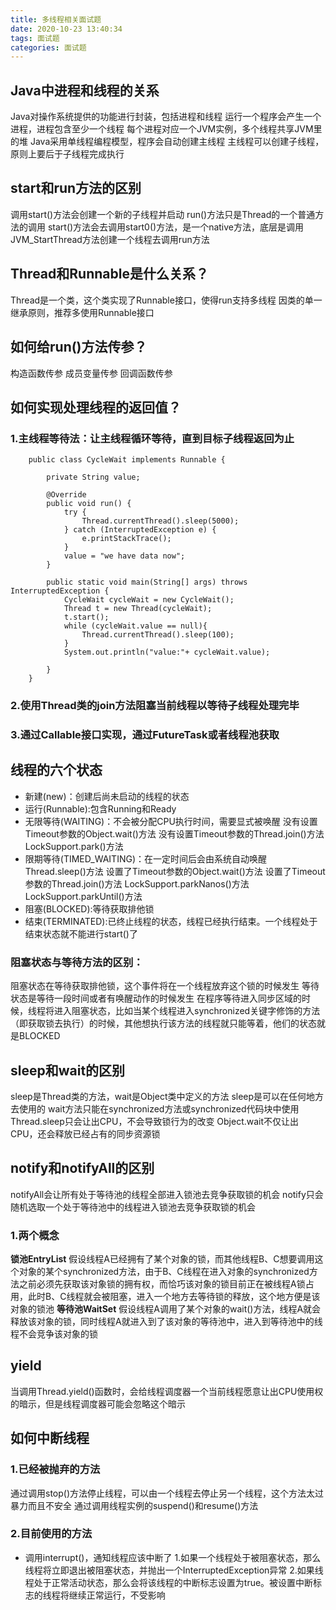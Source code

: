 ```yaml
---
title: 多线程相关面试题
date: 2020-10-23 13:40:34
tags: 面试题
categories: 面试题
---
```

<meta name="referrer" content="no-referrer" />

## Java中进程和线程的关系
	
Java对操作系统提供的功能进行封装，包括进程和线程
运行一个程序会产生一个进程，进程包含至少一个线程
每个进程对应一个JVM实例，多个线程共享JVM里的堆
Java采用单线程编程模型，程序会自动创建主线程
主线程可以创建子线程，原则上要后于子线程完成执行
 

## start和run方法的区别

调用start()方法会创建一个新的子线程并启动
run()方法只是Thread的一个普通方法的调用
start()方法会去调用start0()方法，是一个native方法，底层是调用JVM_StartThread方法创建一个线程去调用run方法

## Thread和Runnable是什么关系？
Thread是一个类，这个类实现了Runnable接口，使得run支持多线程
因类的单一继承原则，推荐多使用Runnable接口

## 如何给run()方法传参？

构造函数传参
成员变量传参
回调函数传参

## 如何实现处理线程的返回值？
	
### 1.主线程等待法：让主线程循环等待，直到目标子线程返回为止
```
    public class CycleWait implements Runnable {

	    private String value;

	    @Override
	    public void run() {
	        try {
	            Thread.currentThread().sleep(5000);
	        } catch (InterruptedException e) {
	            e.printStackTrace();
	        }
	        value = "we have data now";
	    }

	    public static void main(String[] args) throws InterruptedException {
	        CycleWait cycleWait = new CycleWait();
	        Thread t = new Thread(cycleWait);
	        t.start();
	        while (cycleWait.value == null){
	            Thread.currentThread().sleep(100);
	        }
	        System.out.println("value:"+ cycleWait.value);

	    }
	}
```
### 2.使用Thread类的join方法阻塞当前线程以等待子线程处理完毕
### 3.通过Callable接口实现，通过FutureTask或者线程池获取

## 线程的六个状态
- 新建(new)：创建后尚未启动的线程的状态	
- 运行(Runnable):包含Running和Ready
- 无限等待(WAITING)：不会被分配CPU执行时间，需要显式被唤醒
    没有设置Timeout参数的Object.wait()方法
    没有设置Timeout参数的Thread.join()方法
    LockSupport.park()方法
- 限期等待(TIMED_WAITING)：在一定时间后会由系统自动唤醒
    Thread.sleep()方法
    设置了Timeout参数的Object.wait()方法
    设置了Timeout参数的Thread.join()方法
    LockSupport.parkNanos()方法
    LockSupport.parkUntil()方法
- 阻塞(BLOCKED):等待获取排他锁
- 结束(TERMINATED):已终止线程的状态，线程已经执行结束。一个线程处于结束状态就不能进行start()了

### 阻塞状态与等待方法的区别：

阻塞状态在等待获取排他锁，这个事件将在一个线程放弃这个锁的时候发生
等待状态是等待一段时间或者有唤醒动作的时候发生
在程序等待进入同步区域的时候，线程将进入阻塞状态，比如当某个线程进入synchronized关键字修饰的方法（即获取锁去执行）的时候，其他想执行该方法的线程就只能等着，他们的状态就是BLOCKED


## sleep和wait的区别

sleep是Thread类的方法，wait是Object类中定义的方法
sleep是可以在任何地方去使用的
wait方法只能在synchronized方法或synchronized代码块中使用
Thread.sleep只会让出CPU，不会导致锁行为的改变
Object.wait不仅让出CPU，还会释放已经占有的同步资源锁

## notify和notifyAll的区别

notifyAll会让所有处于等待池的线程全部进入锁池去竞争获取锁的机会
notify只会随机选取一个处于等待池中的线程进入锁池去竞争获取锁的机会


### 1.两个概念

**锁池EntryList**
假设线程A已经拥有了某个对象的锁，而其他线程B、C想要调用这个对象的某个synchronized方法，由于B、C线程在进入对象的synchronized方法之前必须先获取该对象锁的拥有权，而恰巧该对象的锁目前正在被线程A锁占用，此时B、C线程就会被阻塞，进入一个地方去等待锁的释放，这个地方便是该对象的锁池
**等待池WaitSet**
假设线程A调用了某个对象的wait()方法，线程A就会释放该对象的锁，同时线程A就进入到了该对象的等待池中，进入到等待池中的线程不会竞争该对象的锁

## yield

当调用Thread.yield()函数时，会给线程调度器一个当前线程愿意让出CPU使用权的暗示，但是线程调度器可能会忽略这个暗示
## 如何中断线程

### 1.已经被抛弃的方法

通过调用stop()方法停止线程，可以由一个线程去停止另一个线程，这个方法太过暴力而且不安全
通过调用线程实例的suspend()和resume()方法

### 2.目前使用的方法

- 调用interrupt()，通知线程应该中断了
1.如果一个线程处于被阻塞状态，那么线程将立即退出被阻塞状态，并抛出一个InterruptedException异常
2.如果线程处于正常活动状态，那么会将该线程的中断标志设置为true。被设置中断标志的线程将继续正常运行，不受影响
